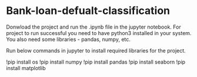 # Bank-loan-defualt-classification
Donwload the project and run the .ipynb file in the jupyter notebook.
For project to run successful you need to have python3 installed in your system.
You also need some libraries - pandas, numpy, etc.

Run below commands in jupyter to install required libraries for the project.

!pip install os
!pip install numpy
!pip install pandas
!pip install seaborn
!pip install matplotlib
